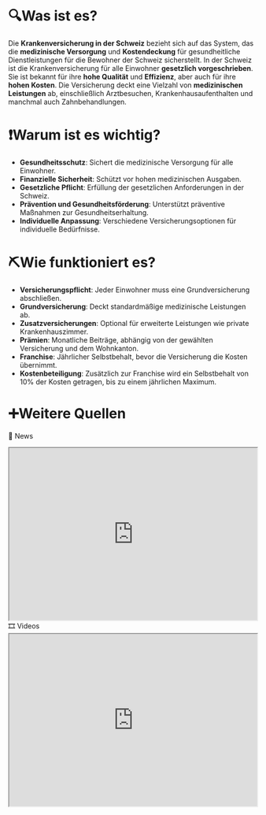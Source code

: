 # 🔍Was ist es?

Die **Krankenversicherung in der Schweiz** bezieht sich auf das System, das die **medizinische Versorgung** und **Kostendeckung** für gesundheitliche Dienstleistungen für die Bewohner der Schweiz sicherstellt. In der Schweiz ist die Krankenversicherung für alle Einwohner **gesetzlich vorgeschrieben**. Sie ist bekannt für ihre **hohe Qualität** und **Effizienz**, aber auch für ihre **hohen Kosten**. Die Versicherung deckt eine Vielzahl von **medizinischen Leistungen** ab, einschließlich Arztbesuchen, Krankenhausaufenthalten und manchmal auch Zahnbehandlungen.

# ❗Warum ist es wichtig?

- **Gesundheitsschutz**: Sichert die medizinische Versorgung für alle Einwohner.
- **Finanzielle Sicherheit**: Schützt vor hohen medizinischen Ausgaben.
- **Gesetzliche Pflicht**: Erfüllung der gesetzlichen Anforderungen in der Schweiz.
- **Prävention und Gesundheitsförderung**: Unterstützt präventive Maßnahmen zur Gesundheitserhaltung.
- **Individuelle Anpassung**: Verschiedene Versicherungsoptionen für individuelle Bedürfnisse.

# ⛏Wie funktioniert es?

- **Versicherungspflicht**: Jeder Einwohner muss eine Grundversicherung abschließen.
- **Grundversicherung**: Deckt standardmäßige medizinische Leistungen ab.
- **Zusatzversicherungen**: Optional für erweiterte Leistungen wie private Krankenhauszimmer.
- **Prämien**: Monatliche Beiträge, abhängig von der gewählten Versicherung und dem Wohnkanton.
- **Franchise**: Jährlicher Selbstbehalt, bevor die Versicherung die Kosten übernimmt.
- **Kostenbeteiligung**: Zusätzlich zur Franchise wird ein Selbstbehalt von 10% der Kosten getragen, bis zu einem jährlichen Maximum.

# ➕Weitere Quellen

📄 News

<iframe width="100%" height="350" src="https://www.google.com/search?q=Krankenversicherung+Schweiz&tbm=nws" allowfullscreen allow="geolocation *; autoplay; encrypted-media"></iframe> 🎞 Videos <iframe width="100%" height="350" src="https://www.google.com/search?q=Krankenversicherung+Schweiz&tbm=vid" allowfullscreen allow="geolocation *; autoplay; encrypted-media"></iframe>
